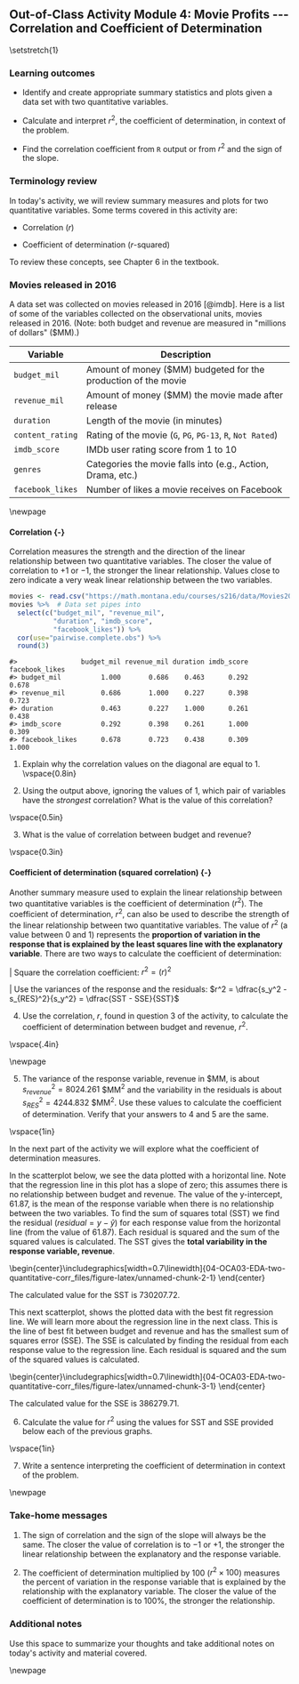## Out-of-Class Activity Module 4:  Movie Profits --- Correlation and Coefficient of Determination

\setstretch{1}

### Learning outcomes

* Identify and create appropriate summary statistics and plots
  given a data set with two quantitative variables.
  
* Calculate and interpret $r^2$, the coefficient of determination, in context of the problem.

* Find the correlation coefficient from `R` output or from $r^2$ and the sign of the slope.

### Terminology review

In today's activity, we will review summary measures and plots for two quantitative variables.  Some terms covered in this activity are:

* Correlation ($r$)

* Coefficient of determination ($r$-squared)

To review these concepts, see Chapter 6 in the textbook.  

### Movies released in 2016

A data set was collected on movies released in 2016 [@imdb].  Here is a list of some of the variables collected on the observational units, movies released in 2016.  (Note: both budget and revenue are measured in "millions of dollars" (\$MM).) 

| **Variable** 	| **Description** |
|----	|-------------	|
| `budget_mil` | Amount of money (\$MM) budgeted for the production of the movie |
| `revenue_mil` | Amount of money (\$MM) the movie made after release|
| `duration` | Length of the movie (in minutes)|
| `content_rating` | Rating of the movie (`G`, `PG`, `PG-13`, `R`, `Not Rated`)|
| `imdb_score` | IMDb user rating score from 1 to 10 |
| `genres` | Categories the movie falls into (e.g., Action, Drama, etc.) |
| `facebook_likes` | Number of likes a movie receives on Facebook |

\newpage

#### Correlation  {-}

Correlation measures the strength and the direction of the linear relationship between two quantitative variables.  The closer the value of correlation to $+1$ or $-1$, the stronger the linear relationship.  Values close to zero indicate a very weak linear relationship between the two variables.  

<!-- The following output shows a correlation matrix between several pairs of quantitative variables.  Upload and open the Movie Profits Out of Class Activity F22 Code `R` script file. Highlight and run lines 1--12. Highlight and run lines 1--12 to produce the same table as below. -->



```r
movies <- read.csv("https://math.montana.edu/courses/s216/data/Movies2016.csv") # Reads in data set
movies %>%  # Data set pipes into
  select(c("budget_mil", "revenue_mil", 
           "duration", "imdb_score", 
           "facebook_likes")) %>%
  cor(use="pairwise.complete.obs") %>%
  round(3)
```

```
#>                budget_mil revenue_mil duration imdb_score facebook_likes
#> budget_mil          1.000       0.686    0.463      0.292          0.678
#> revenue_mil         0.686       1.000    0.227      0.398          0.723
#> duration            0.463       0.227    1.000      0.261          0.438
#> imdb_score          0.292       0.398    0.261      1.000          0.309
#> facebook_likes      0.678       0.723    0.438      0.309          1.000
```

1.  Explain why the correlation values on the diagonal are equal to 1.
\vspace{0.8in}

2.  Using the output above, ignoring the values of 1, which pair of variables have the *strongest* correlation? What is the value of this correlation?

\vspace{0.5in}

3.  What is the value of correlation between budget and revenue?

\vspace{0.3in}

#### Coefficient of determination (squared correlation) {-}

Another summary measure used to explain the linear relationship between two quantitative variables is the coefficient of determination ($r^2$). The coefficient of determination, $r^2$, can also be used to describe the strength of the linear relationship between two quantitative variables. The value of $r^2$ (a value between 0 and 1) represents the **proportion of variation in the response that is explained by the least squares line with the explanatory variable**.  There are two ways to calculate the coefficient of determination: 

|    Square the correlation coefficient:  $r^2 = (r)^2$

|    Use the variances of the response and the residuals:  $r^2 = \dfrac{s_y^2 - s_{RES}^2}{s_y^2} = \dfrac{SST - SSE}{SST}$


4.  Use the correlation, $r$, found in question 3 of the activity, to calculate the coefficient of determination between budget and revenue, $r^2$.

\vspace{.4in}

\newpage

5.  The variance of the response variable, revenue in \$MM, is about $s_{revenue}^2 = 8024.261$ \$MM$^2$  and the variability in the residuals is about $s_{RES}^2 = 4244.832$ \$MM$^2$.  Use these values to calculate the coefficient of determination.  Verify that your answers to 4 and 5 are the same.

\vspace{1in}

In the next part of the activity we will explore what the coefficient of determination measures. 

In the scatterplot below, we see the data plotted with a horizontal line. Note that the regression line in this plot has a slope of zero; this assumes there is no relationship between budget and revenue. The value of the y-intercept, 61.87, is the mean of the response variable when there is no relationship between the two variables.  To find the sum of squares total (SST) we find the residual ($residual = y - \hat{y}$) for each response value from the horizontal line (from the value of 61.87).  Each residual is squared and the sum of the squared values is calculated.  The SST gives the **total variability in the response variable, revenue**.  


\begin{center}\includegraphics[width=0.7\linewidth]{04-OCA03-EDA-two-quantitative-corr_files/figure-latex/unnamed-chunk-2-1} \end{center}

The calculated value for the SST is 730207.72.  

<!-- 6.  Write down the value of SSE given in this image.  Since this is the sum of squared errors (SSE) for the horizontal line we call this the total sum of squares (SST). -->
<!-- \vspace{3mm} -->

<!--     SST =  -->

This next scatterplot, shows the plotted data with the best fit regression line.  We will learn more about the regression line in the next class. This is the line of best fit between budget and revenue and has the smallest sum of squares error (SSE).  The SSE is calculated by finding the residual from each response value to the regression line.  Each residual is squared and the sum of the squared values is calculated.


\begin{center}\includegraphics[width=0.7\linewidth]{04-OCA03-EDA-two-quantitative-corr_files/figure-latex/unnamed-chunk-3-1} \end{center}

The calculated value for the SSE is 386279.71.

<!-- * Go to the website www.rossmanchance.com/ISIapplets.html and click on Corr/Regresssion under Quantitative Response.   -->

<!-- * Click `Clear` below the box containing the sample data.  -->

<!-- * Download and open the csv file "Movie2016" from D2L.  Copy the two columns containing `budget_mil` and `revenue_mil` including the headers and paste into the sample data box.   -->

<!-- * Click 'Use Data`. -->

<!-- 8.  Click on `Show Moveable Line`.  Write down the equation of the line given.  Why is the slope zero for this line? -->

<!-- \vspace{0.8in} -->

<!-- 9.  Click on `Show Squared Residuals`.  Write down the value for SSE.  Since this is the sum of squared errors (SSE) for the horizontal line we call this the total sum of squares (SST). -->

<!-- \newpage -->

<!-- 10. Click on `Show Regression Line`.  Write down the equation of the line given.  Does this match the least squares line found in Activity 4A question 4? -->

<!-- \vspace{1in} -->

<!-- 11. Click on `Show Squared Residuals`.  Write down the value for SSE. -->

<!-- \vspace{0.5in} -->

6.  Calculate the value for $r^2$ using the values for SST and SSE provided below each of the previous graphs.  

\vspace{1in}

7.  Write a sentence interpreting the coefficient of determination in context of the problem.

\newpage


### Take-home messages

1. The sign of correlation and the sign of the slope will always be the same.  The closer the value of correlation is to $-1$ or $+1$, the stronger the linear relationship between the explanatory and the response variable.  

2.  The coefficient of determination multiplied by 100 ($r^2 \times 100$) measures the percent of variation in the response variable that is explained by the relationship with the explanatory variable.  The closer the value of the coefficient of determination is to 100\%, the stronger the relationship.

### Additional notes

Use this space to summarize your thoughts and take additional notes on today's activity and material covered.

\newpage
